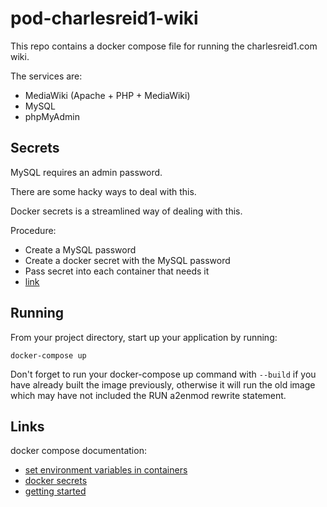 # pod-charlesreid1-wiki

This repo contains a docker compose file 
for running the charlesreid1.com wiki.

The services are:
* MediaWiki (Apache + PHP + MediaWiki)
* MySQL
* phpMyAdmin

## Secrets

MySQL requires an admin password.

There are some hacky ways to deal with this.

Docker secrets is a streamlined way of dealing with this.

Procedure:

* Create a MySQL password
* Create a docker secret with the MySQL password
* Pass secret into each container that needs it
* [link](https://docs.docker.com/compose/compose-file/#short-syntax-2)


## Running

From your project directory, start up your application by running:

```
docker-compose up
```

Don't forget to run your docker-compose up command with `--build` 
if you have already built the image previously, otherwise it will 
run the old image which may have not included the RUN a2enmod
rewrite statement.

## Links

docker compose documentation:

* [set environment variables in containers](https://docs.docker.com/compose/environment-variables/#set-environment-variables-in-containers)
* [docker secrets](https://docs.docker.com/engine/swarm/secrets/)
* [getting started](https://docs.docker.com/compose/gettingstarted/#step-4-build-and-run-your-app-with-compose)

